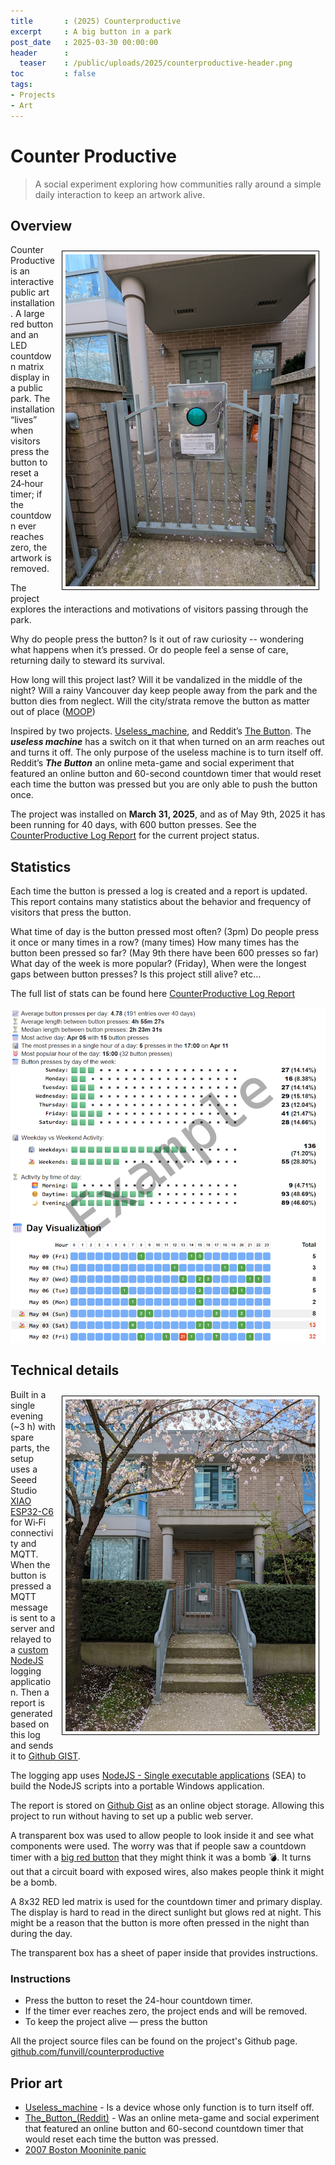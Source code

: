 ```yaml
---
title       : (2025) Counterproductive
excerpt     : A big button in a park
post_date   : 2025-03-30 00:00:00
header      :
  teaser    : /public/uploads/2025/counterproductive-header.png
toc         : false
tags:
- Projects
- Art
---
```


# Counter Productive

> A social experiment exploring how communities rally around a simple daily interaction to keep an artwork alive.

## Overview

<a href='/public/uploads/2025/counter-productive.png'><img style="float: right; margin: 10px; max-width: 400px; border: 1px solid black; padding: 5px" src="/public/uploads/2025/counter-productive.png" alt="Counter productive button"></a>
Counter Productive is an interactive public art installation. A large red button and an LED countdown matrix display in a public park. The installation “lives” when visitors press the button to reset a 24‑hour timer; if the countdown ever reaches zero, the artwork is removed.

The project explores the interactions and motivations of visitors passing through the park.

Why do people press the button? Is it out of raw curiosity -- wondering what happens when it’s pressed. Or do people feel a sense of care, returning daily to steward its survival.

How long will this project last? Will it be vandalized in the middle of the night? Will a rainy Vancouver day keep people away from the park and the button dies from neglect. Will the city/strata remove the button as matter out of place ([MOOP](https://burningman.org/event/preparation/leaving-no-trace/moop/))

Inspired by two projects. [Useless_machine](https://en.m.wikipedia.org/wiki/Useless_machine), and Reddit’s [The Button](https://en.m.wikipedia.org/wiki/The_Button_(Reddit)). The ***useless machine*** has a switch on it that when turned on an arm reaches out and turns it off. The only purpose of the useless machine is to turn itself off. Reddit’s ***The Button*** an online meta-game and social experiment that featured an online button and 60-second countdown timer that would reset each time the button was pressed but you are only able to push the button once.

The project was installed on **March 31, 2025**, and as of May 9th, 2025 it has been running for 40 days, with 600 button presses. See the [CounterProductive Log Report](https://blog.abluestar.com/other/counterproductive.html) for the current project status.

## Statistics

Each time the button is pressed a log is created and a report is updated. This report contains many statistics about the behavior and frequency of visitors that press the button.

What time of day is the button pressed most often? (3pm) Do people press it once or many times in a row? (many times) How many times has the button been pressed so far? (May 9th there have been 600 presses so far) What day of the week is more popular? (Friday), When were the longest gaps between button presses? Is this project still alive? etc...

The full list of stats can be found here [CounterProductive Log Report](https://blog.abluestar.com/other/counterproductive.html)

[![Counter productive stats](/public/uploads/2025/day-visualizer_example.png)](https://blog.abluestar.com/other/counterproductive.html)

## Technical details

<a href='/public/uploads/2025/counter-productive-zoomed-out.png'><img style="float: right; margin: 10px; max-width: 400px; border: 1px solid black; padding: 5px" src="/public/uploads/2025/counter-productive-zoomed-out.png" alt="Counter productive button"></a>

Built in a single evening (~3 h) with spare parts, the setup uses a Seeed Studio [XIAO ESP32-C6](https://wiki.seeedstudio.com/xiao_esp32c6_getting_started/) for Wi‑Fi connectivity and MQTT. When the button is pressed a MQTT message is sent to a server and relayed to a [custom NodeJS](https://github.com/funvill/counterproductive/tree/main/loggingApp) logging application. Then a report is generated based on this log and sends it to [Github GIST](https://gist.github.com/funvill/95b658729c105829aec9ea0e33cfafdb/).

The logging app uses [NodeJS - Single executable applications](https://nodejs.org/api/single-executable-applications.html) (SEA) to build the NodeJS scripts into a portable Windows application.

The report is stored on [Github Gist](https://gist.github.com/) as an online object storage. Allowing this project to run without having to set up a public web server.

A transparent box was used to allow people to look inside it and see what components were used. The worry was that if people saw a countdown timer with a [big red button](https://en.wikipedia.org/wiki/2007_Boston_Mooninite_panic) that they might think it was a bomb 💣. It turns out that a circuit board with exposed wires, also makes people think it might be a bomb.

A 8x32 RED led matrix is used for the countdown timer and primary display. The display is hard to read in the direct sunlight but glows red at night. This might be a reason that the button is more often pressed in the night than during the day.

The transparent box has a sheet of paper inside that provides instructions.

### Instructions

- Press the button to reset the 24-hour countdown timer.
- If the timer ever reaches zero, the project ends and will be removed.
- To keep the project alive — press the button

All the project source files can be found on the project's Github page. [github.com/funvill/counterproductive](https://github.com/funvill/counterproductive)

## Prior art

- [Useless_machine](https://en.m.wikipedia.org/wiki/Useless_machine) - Is a device whose only function is to turn itself off.
- [The_Button_(Reddit)](https://en.m.wikipedia.org/wiki/The_Button_(Reddit)) - Was an online meta-game and social experiment that featured an online button and 60-second countdown timer that would reset each time the button was pressed.
- [2007 Boston Mooninite panic](https://en.wikipedia.org/wiki/2007_Boston_Mooninite_panic)
